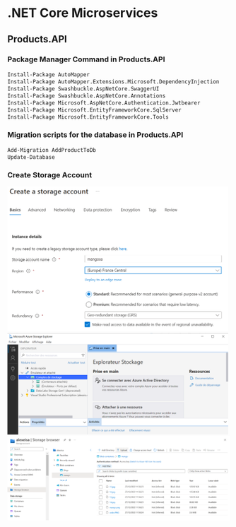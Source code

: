 # .NET Core Microservices


## Products.API 

### Package Manager Command in **Products.API**
```
Install-Package AutoMapper
Install-Package AutoMapper.Extensions.Microsoft.DependencyInjection
Install-Package Swashbuckle.AspNetCore.SwaggerUI 
Install-Package Swashbuckle.AspNetCore.Annotations 
Install-Package Microsoft.AspNetCore.Authentication.Jwtbearer
Install-Package Microsoft.EntityFrameworkCore.SqlServer 
Install-Package Microsoft.EntityFrameworkCore.Tools 
```

### Migration scripts for the database in **Products.API**
```
Add-Migration AddProductToDb
Update-Database
```

### Create Storage Account

<img src="/pictures/create_storage_account_basics.png" title="create storage account basics"  width="500">
<img src="/pictures/azure_storage_explorer.png" title="azure storage explorer"  width="500">
<img src="/pictures/container.png" title="container"  width="800">
